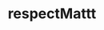 ---
title: respectMattt
github_link: https://github.com/midnightSuyama/respectMattt
demo_preview: http://midnightsuyama.org
demo_screenshot: 
description: Inspired by the mattt
---